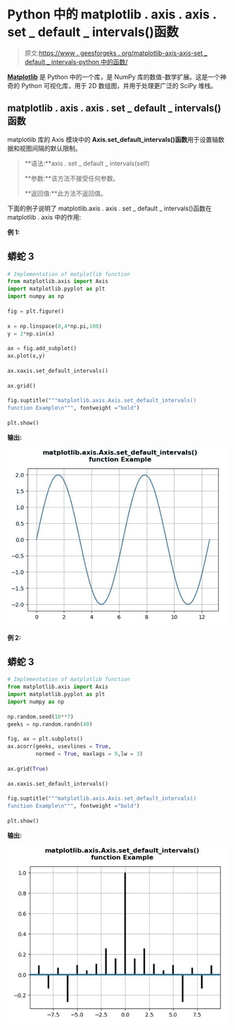 # Python 中的 matplotlib . axis . axis . set _ default _ intervals()函数

> 原文:[https://www . geesforgeks . org/matplotlib-axis-axis-set _ default _ intervals-python 中的函数/](https://www.geeksforgeeks.org/matplotlib-axis-axis-set_default_intervals-function-in-python/)

[**Matplotlib**](https://www.geeksforgeeks.org/python-introduction-matplotlib/) 是 Python 中的一个库，是 NumPy 库的数值-数学扩展。这是一个神奇的 Python 可视化库，用于 2D 数组图，并用于处理更广泛的 SciPy 堆栈。

## matplotlib . axis . axis . set _ default _ intervals()函数

matplotlib 库的 Axis 模块中的 **Axis.set_default_intervals()函数**用于设置轴数据和视图间隔的默认限制。

> **语法:**axis . set _ default _ intervals(self)
> 
> **参数:**该方法不接受任何参数。
> 
> **返回值:**此方法不返回值。

下面的例子说明了 matplotlib.axis . axis . set _ default _ intervals()函数在 matplotlib . axis 中的作用:

**例 1:**

## 蟒蛇 3

```py
# Implementation of matplotlib function
from matplotlib.axis import Axis
import matplotlib.pyplot as plt
import numpy as np 

fig = plt.figure()

x = np.linspace(0,4*np.pi,100)
y = 2*np.sin(x)

ax = fig.add_subplot()
ax.plot(x,y)

ax.xaxis.set_default_intervals()

ax.grid() 

fig.suptitle("""matplotlib.axis.Axis.set_default_intervals()
function Example\n""", fontweight ="bold")  

plt.show()
```

**输出:**

![](img/97a16612073f2727efb539d4466e7f08.png)

**例 2:**

## 蟒蛇 3

```py
# Implementation of matplotlib function
from matplotlib.axis import Axis
import matplotlib.pyplot as plt
import numpy as np 

np.random.seed(10**7)  
geeks = np.random.randn(40)  

fig, ax = plt.subplots()  
ax.acorr(geeks, usevlines = True,  
         normed = True, maxlags = 9,lw = 3)  

ax.grid(True)

ax.xaxis.set_default_intervals()

fig.suptitle("""matplotlib.axis.Axis.set_default_intervals()
function Example\n""", fontweight ="bold")  

plt.show()
```

**输出:**

![](img/af4610c1a1d2b81b3a2e1663162fc6ad.png)